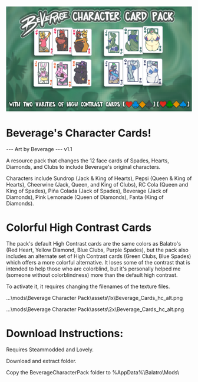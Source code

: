 ![BevCharThumbnail](thumbnail.png)

# Beverage's Character Cards!

--- Art by Beverage --- v1.1

A resource pack that changes the 12 face cards of Spades, Hearts, Diamonds, and Clubs to include Beverage's original characters.

Characters include 
Sundrop (Jack & King of Hearts), 
Pepsi (Queen & King of Hearts), 
Cheerwine (Jack, Queen, and King of Clubs), 
RC Cola (Queen and King of Spades), 
Piña Colada (Jack of Spades), 
Beverage (Jack of Diamonds), 
Pink Lemonade (Queen of Diamonds), 
Fanta (King of Diamonds).

# Colorful High Contrast Cards

The pack's default High Contrast cards are the same colors as Balatro's (Red Heart, Yellow Diamond, Blue Clubs, Purple Spades), but the pack also includes an alternate set of High Contrast cards (Green Clubs, Blue Spades) which offers a more colorful alternative.
It loses some of the contrast that is intended to help those who are colorblind, but it's personally helped me (someone without colorblindness) more than the default high contrast.

To activate it, it requires changing the filenames of the texture files.

...\mods\Beverage Character Pack\assets\1x\Beverage_Cards_hc_alt.png

...\mods\Beverage Character Pack\assets\2x\Beverage_Cards_hc_alt.png


# Download Instructions:

Requires Steammodded and Lovely.

Download and extract folder.

Copy the BeverageCharacterPack folder to %AppData%\Balatro\Mods\



 



